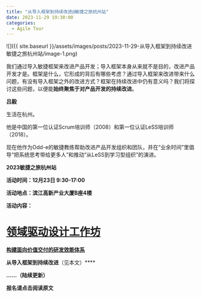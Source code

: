 ```yaml
---
title: "从导入框架到持续改进@敏捷之旅杭州站"
date: 2023-11-29 19:30:00
categories:
  - Agile Tour
---
```

![]({{ site.baseurl }}/assets/images/posts/2023-11-29-从导入框架到持续改进敏捷之旅杭州站/image-1.png)

我们通过导入敏捷框架来改进产品开发；导入框架本身从来就不是目的，改进产品开发才是。框架是什么，它形成的背后有哪些考虑？通过导入框架来改进带来什么问题，有没有导入框架之外的改进方式？框架在持续改进中仍有意义吗？我们将探讨这些问题，以便能**始终聚焦于对产品开发的持续改进**。

**吕毅**

生活在杭州。

他是中国的第一位认证Scrum培训师（2008）和第一位认证LeSS培训师（2018）。

现在他作为Odd-e的敏捷教练帮助改进产品开发组织和团队，并在“业余时间”里倡导“把系统思考带给更多人”和推动“从LeSS到学习型组织”的演进。

**2023敏捷之旅杭州站**

**活动时间：12月23日 9:30-17:00**

**活动地点：滨江高新产业大厦B座4楼**

**活动内容：**

# [**领域驱动设计工作坊**](http://mp.weixin.qq.com/s?__biz=MzAwOTAzMDUyMA==&mid=2460285032&idx=1&sn=34823c1c4fd2076a011a6f5e8a7965c6&chksm=8c35867fbb420f698074edf7d2363c52983ae94b9bf2b3444d7a915ef599f7b38b5e5a5e8ebd&scene=21#wechat_redirect)

[**构建面向价值交付的研发效能体系**](http://mp.weixin.qq.com/s?__biz=MzAwOTAzMDUyMA==&mid=2460285037&idx=1&sn=49017c6ff8dd0e99b4111df2d4ae9586&chksm=8c35867abb420f6c8f5fb40cb615f2aae5156533a378566e8babf891841d576707864893bb17&scene=21#wechat_redirect)

**从导入框架到持续改进**（见本文）****

**……（陆续更新）**

**报名****请****点击****阅读****原文**